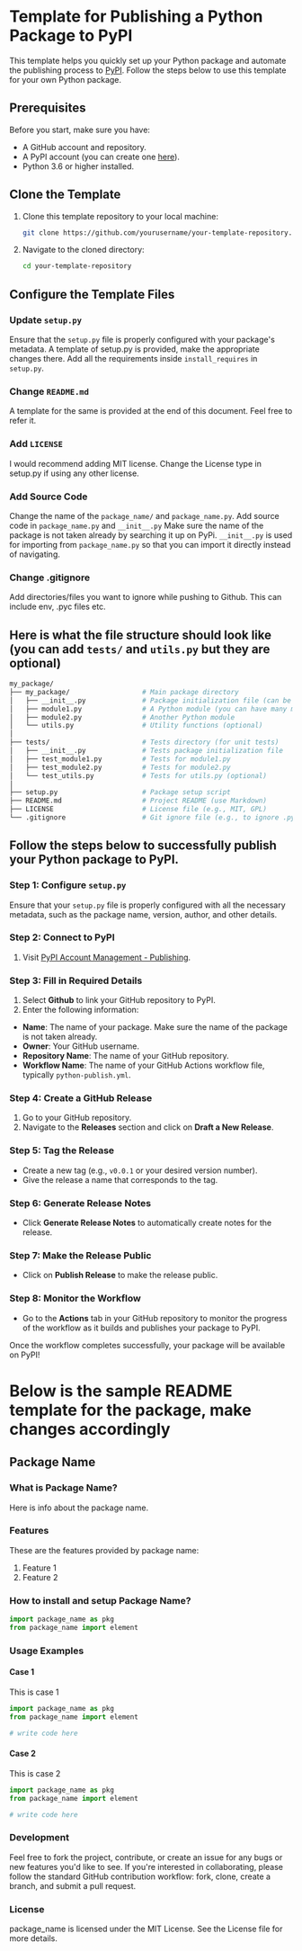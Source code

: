 # Template for Publishing a Python Package to PyPI

This template helps you quickly set up your Python package and automate the publishing process to [PyPI](https://pypi.org/). Follow the steps below to use this template for your own Python package.

## Prerequisites

Before you start, make sure you have:
- A GitHub account and repository.
- A PyPI account (you can create one [here](https://pypi.org/account/register/)).
- Python 3.6 or higher installed.

## Clone the Template

1. Clone this template repository to your local machine:
    ```bash
    git clone https://github.com/yourusername/your-template-repository.git
    ```

2. Navigate to the cloned directory:
    ```bash
    cd your-template-repository
    ```

## Configure the Template Files

### Update `setup.py`
Ensure that the `setup.py` file is properly configured with your package's metadata. 
A template of setup.py is provided, make the appropriate changes there. 
Add all the requirements inside `install_requires` in `setup.py`. 

### Change `README.md` 
A template for the same is provided at the end of this document. Feel free to refer it.

### Add `LICENSE`
I would recommend adding MIT license. Change the License type in setup.py if using any other license.

### Add Source Code
Change the name of the `package_name/` and `package_name.py`. Add source code in `package_name.py` and `__init__.py`
Make sure the name of the package is not taken already by searching it up on PyPi. 
`__init__.py` is used for importing from `package_name.py` so that you can import it directly instead of navigating. 

### Change .gitignore
Add directories/files you want to ignore while pushing to Github. This can include env, .pyc files etc.

## Here is what the file structure should look like (you can add `tests/` and `utils.py` but they are optional)

```graphql
my_package/
├── my_package/                  # Main package directory
│   ├── __init__.py              # Package initialization file (can be empty or contain version info)
│   ├── module1.py               # A Python module (you can have many modules)
│   ├── module2.py               # Another Python module
│   └── utils.py                 # Utility functions (optional)
│
├── tests/                       # Tests directory (for unit tests)
│   ├── __init__.py              # Tests package initialization file
│   ├── test_module1.py          # Tests for module1.py
│   ├── test_module2.py          # Tests for module2.py
│   └── test_utils.py            # Tests for utils.py (optional)
│
├── setup.py                     # Package setup script
├── README.md                    # Project README (use Markdown)
├── LICENSE                      # License file (e.g., MIT, GPL)
└── .gitignore                   # Git ignore file (e.g., to ignore .pyc files, env, etc.)
```

## Follow the steps below to successfully publish your Python package to PyPI.

### Step 1: Configure `setup.py`
Ensure that your `setup.py` file is properly configured with all the necessary metadata, such as the package name, version, author, and other details.

### Step 2: Connect to PyPI
1. Visit [PyPI Account Management - Publishing](https://pypi.org/manage/account/publishing/).

### Step 3: Fill in Required Details
1. Select **Github** to link your GitHub repository to PyPI.
2. Enter the following information:
- **Name**: The name of your package. Make sure the name of the package is not taken already. 
- **Owner**: Your GitHub username.
- **Repository Name**: The name of your GitHub repository.
- **Workflow Name**: The name of your GitHub Actions workflow file, typically `python-publish.yml`.

### Step 4: Create a GitHub Release
1. Go to your GitHub repository.
2. Navigate to the **Releases** section and click on **Draft a New Release**.

### Step 5: Tag the Release
- Create a new tag (e.g., `v0.0.1` or your desired version number).
- Give the release a name that corresponds to the tag.

### Step 6: Generate Release Notes
- Click **Generate Release Notes** to automatically create notes for the release.

### Step 7: Make the Release Public
- Click on **Publish Release** to make the release public.

### Step 8: Monitor the Workflow
- Go to the **Actions** tab in your GitHub repository to monitor the progress of the workflow as it builds and publishes your package to PyPI.

Once the workflow completes successfully, your package will be available on PyPI!



# Below is the sample README template for the package, make changes accordingly
## Package Name

### What is Package Name?
Here is info about the package name. 

### Features
These are the features provided by package name:
1. Feature 1
2. Feature 2

### How to install and setup Package Name?

```python
import package_name as pkg
from package_name import element
```

### Usage Examples

#### Case 1
This is case 1

```python
import package_name as pkg
from package_name import element

# write code here

```

#### Case 2
This is case 2

```python
import package_name as pkg
from package_name import element

# write code here

```

### Development
Feel free to fork the project, contribute, or create an issue for any bugs or new features you'd like to see. If you're interested in collaborating, please follow the standard GitHub contribution workflow: fork, clone, create a branch, and submit a pull request.

### License
package_name is licensed under the MIT License. See the License file for more details.
